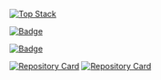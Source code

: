 [![Top Stack](https://widget.realdeveloper.pro/api/top?stack=JavaScript,react,php)](https://github.com/donellt)

[![Badge](https://widget.realdeveloper.pro/api/badge?title=Languages%20and%20Framework&badges=JavaScript,React,Node.js,Redux,jQuery,Express.js,MongoDB,Bootstrap)](https://github.com/donellt)

[![Badge](https://widget.realdeveloper.pro/api/badge?title=Database%20and%20DevOps&badges=MySQL,MongoDB,Git,GitHub,Mongoose)](https://github.com/donellt)

[![Repository Card](https://widget.realdeveloper.pro/api/card?user=donellt&repo=donellt.github.io&locale=en)](https://github.com/donellt/donellt.github.io) [![Repository Card](https://widget.realdeveloper.pro/api/card?user=donellt&repo=readme-generator&locale=en)](https://github.com/donellt/readme-generator)



